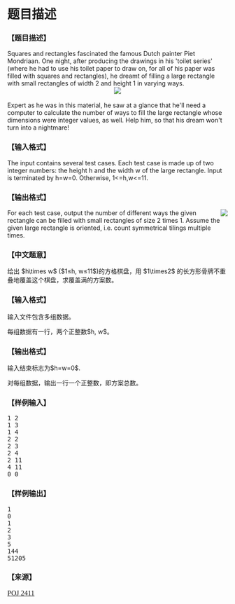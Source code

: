 # 题目描述


<h3>
【题目描述】
</h3>
<div class="ptx" lang="zh-CN">
Squares and rectangles fascinated the famous Dutch painter Piet Mondriaan. One night, after producing the drawings in his &#39;toilet series&#39; (where he had to use his toilet paper to draw on, for all of his paper was filled with squares and rectangles), he dreamt of filling a large rectangle with small rectangles of width 2 and height 1 in varying ways. <br/>
<center>
<img src="http://www.poj.org/images/2411_1.jpg"/> 
</center>
<br/>
Expert as he was in this material, he saw at a glance that he&#39;ll need a computer to calculate the number of ways to fill the large rectangle whose dimensions were integer values, as well. Help him, so that his dream won&#39;t turn into a nightmare!
</div>
<h3>
【输入格式】
</h3>
<div class="ptx" lang="zh-CN">
The input contains several test cases. Each test case is made up of two integer numbers: the height h and the width w of the large rectangle. Input is terminated by h=w=0. Otherwise, 1&lt;=h,w&lt;=11.
</div>
<h3>
【输出格式】
</h3>
<div class="ptx" lang="zh-CN">
<img src="http://www.poj.org/images/2411_2.jpg" align="right"/>For each test case, output the number of different ways the given rectangle can be filled with small rectangles of size 2 times 1. Assume the given large rectangle is oriented, i.e. count symmetrical tilings multiple times.
</div>
<h3>
【中文题意】
</h3>
<p>
给出 $h\times w$ ($1≤h, w≤11$)的方格棋盘，用 $1\times2$ 的长方形骨牌不重叠地覆盖这个棋盘，求覆盖满的方案数。
</p>
<h3>
【输入格式】
</h3>
<p>
输入文件包含多组数据。
</p>
<p>
每组数据有一行，两个正整数$h, w$。
</p>
<h3>
【输出格式】
</h3>
<p>
输入结束标志为$h=w=0$.
</p>
<p>
对每组数据，输出一行一个正整数，即方案总数。
</p>
<h3>
【样例输入】
</h3>
<pre class="sio">1 2
1 3
1 4
2 2
2 3
2 4
2 11
4 11
0 0
</pre>
<h3>
【样例输出】
</h3>
<pre class="sio">1
0
1
2
3
5
144
51205
</pre>
<h3>
【来源】
</h3>
<p>
<a href="http://www.poj.org/problem?id=2411&amp;lang=zh-CN&amp;change=true" style="font-family:serif;font-size:16px;font-weight:normal;background-color:white;">POJ 2411</a>
</p>
